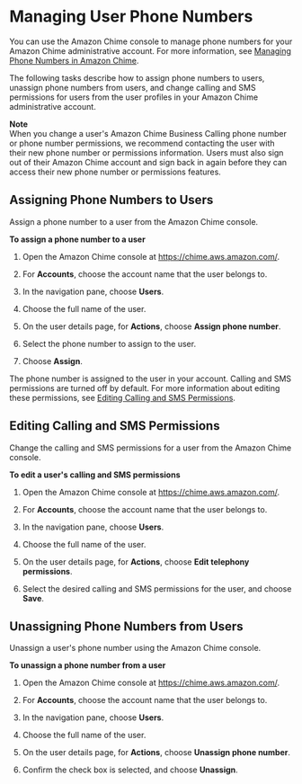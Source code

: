 # Managing User Phone Numbers<a name="user-phone"></a>

You can use the Amazon Chime console to manage phone numbers for your Amazon Chime administrative account\. For more information, see [Managing Phone Numbers in Amazon Chime](phone-numbers.md)\.

The following tasks describe how to assign phone numbers to users, unassign phone numbers from users, and change calling and SMS permissions for users from the user profiles in your Amazon Chime administrative account\.

**Note**  
When you change a user's Amazon Chime Business Calling phone number or phone number permissions, we recommend contacting the user with their new phone number or permissions information\. Users must also sign out of their Amazon Chime account and sign back in again before they can access their new phone number or permissions features\.

## Assigning Phone Numbers to Users<a name="assign-phone"></a>

Assign a phone number to a user from the Amazon Chime console\.

**To assign a phone number to a user**

1. Open the Amazon Chime console at [https://chime\.aws\.amazon\.com/](https://chime.aws.amazon.com)\.

1. For **Accounts**, choose the account name that the user belongs to\.

1. In the navigation pane, choose **Users**\.

1. Choose the full name of the user\.

1. On the user details page, for **Actions**, choose **Assign phone number**\.

1. Select the phone number to assign to the user\.

1. Choose **Assign**\.

The phone number is assigned to the user in your account\. Calling and SMS permissions are turned off by default\. For more information about editing these permissions, see [Editing Calling and SMS Permissions](#edit-phone-perms)\.

## Editing Calling and SMS Permissions<a name="edit-phone-perms"></a>

Change the calling and SMS permissions for a user from the Amazon Chime console\.

**To edit a user's calling and SMS permissions**

1. Open the Amazon Chime console at [https://chime\.aws\.amazon\.com/](https://chime.aws.amazon.com)\.

1. For **Accounts**, choose the account name that the user belongs to\.

1. In the navigation pane, choose **Users**\.

1. Choose the full name of the user\.

1. On the user details page, for **Actions**, choose **Edit telephony permissions**\.

1. Select the desired calling and SMS permissions for the user, and choose **Save**\.

## Unassigning Phone Numbers from Users<a name="unassign-phone"></a>

Unassign a user's phone number using the Amazon Chime console\.

**To unassign a phone number from a user**

1. Open the Amazon Chime console at [https://chime\.aws\.amazon\.com/](https://chime.aws.amazon.com)\.

1. For **Accounts**, choose the account name that the user belongs to\.

1. In the navigation pane, choose **Users**\.

1. Choose the full name of the user\.

1. On the user details page, for **Actions**, choose **Unassign phone number**\.

1. Confirm the check box is selected, and choose **Unassign**\.